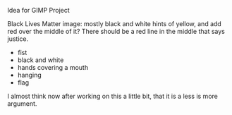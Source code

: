 

Idea for GIMP Project

 Black Lives Matter image: mostly black and white hints of yellow, and add red over the middle of it? There should be a red line in the middle that says justice.




 - fist
 - black and white
 - hands covering a mouth
 - hanging
 - flag
 



I almost think now after working on this a little bit, that it is a less is more argument.
